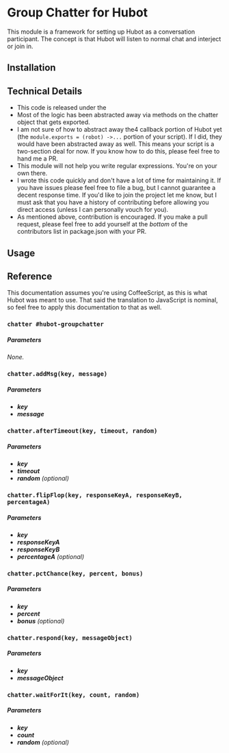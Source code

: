 # Group Chatter for Hubot

This module is a framework for setting up Hubot as a conversation participant. The concept is that Hubot will listen to normal chat and interject or join in.

## Installation

## Technical Details

* This code is released under the 
* Most of the logic has been abstracted away via methods on the chatter object that gets exported.
* I am not sure of how to abstract away the4 callback portion of Hubot yet (the ```module.exports = (robot) ->...``` portion of your script). If I did, they would have been abstracted away as well. This means your script is a two-section deal for now. If you know how to do this, please feel free to hand me a PR.
* This module will not help you write regular expressions. You're on your own there.
* I wrote this code quickly and don't have a lot of time for maintaining it. If you have issues please feel free to file a bug, but I cannot guarantee a decent response time. If you'd like to join the project let me know, but I must ask that you have a history of contributing before allowing you direct access (unless I can personally vouch for you).
* As mentioned above, contribution is encouraged. If you make a pull request, please feel free to add yourself at the *bottom* of the contributors list in package.json with your PR.

## Usage

## Reference

This documentation assumes you're using CoffeeScript, as this is what Hubot was meant to use. That said the translation to JavaScript is nominal, so feel free to apply this documentation to that as well.

### ```chatter #hubot-groupchatter```

##### Parameters

*None.*

### ```chatter.addMsg(key, message)```

##### Parameters

* ***key***
* ***message***

### ```chatter.afterTimeout(key, timeout, random)```

##### Parameters

* ***key***
* ***timeout***
* ***random*** *(optional)*

### ```chatter.flipFlop(key, responseKeyA, responseKeyB, percentageA)```

##### Parameters

* ***key***
* ***responseKeyA***
* ***responseKeyB***
* ***percentageA*** *(optional)*

### ```chatter.pctChance(key, percent, bonus)```

##### Parameters

* ***key***
* ***percent***
* ***bonus*** *(optional)*

### ```chatter.respond(key, messageObject)```

##### Parameters

* ***key***
* ***messageObject***

### ```chatter.waitForIt(key, count, random)```

##### Parameters

* ***key***
* ***count***
* ***random*** *(optional)*
